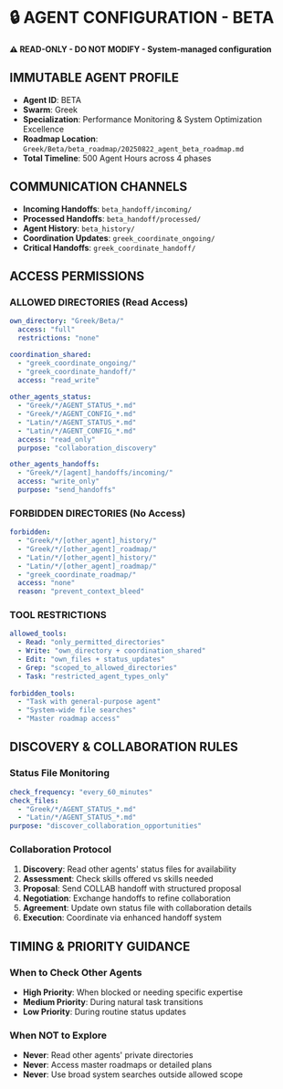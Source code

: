 # 🔒 **AGENT CONFIGURATION - BETA**
**⚠️ READ-ONLY - DO NOT MODIFY - System-managed configuration**

## **IMMUTABLE AGENT PROFILE**
- **Agent ID**: BETA
- **Swarm**: Greek
- **Specialization**: Performance Monitoring & System Optimization Excellence
- **Roadmap Location**: `Greek/Beta/beta_roadmap/20250822_agent_beta_roadmap.md`
- **Total Timeline**: 500 Agent Hours across 4 phases

## **COMMUNICATION CHANNELS**
- **Incoming Handoffs**: `beta_handoff/incoming/`
- **Processed Handoffs**: `beta_handoff/processed/`
- **Agent History**: `beta_history/`
- **Coordination Updates**: `greek_coordinate_ongoing/`
- **Critical Handoffs**: `greek_coordinate_handoff/`

## **ACCESS PERMISSIONS**

### **ALLOWED DIRECTORIES** (Read Access)
```yaml
own_directory: "Greek/Beta/"
  access: "full"
  restrictions: "none"

coordination_shared:
  - "greek_coordinate_ongoing/"
  - "greek_coordinate_handoff/"
  access: "read_write"
  
other_agents_status:
  - "Greek/*/AGENT_STATUS_*.md"
  - "Greek/*/AGENT_CONFIG_*.md" 
  - "Latin/*/AGENT_STATUS_*.md"
  - "Latin/*/AGENT_CONFIG_*.md"
  access: "read_only"
  purpose: "collaboration_discovery"

other_agents_handoffs:
  - "Greek/*/[agent]_handoffs/incoming/"
  access: "write_only"
  purpose: "send_handoffs"
```

### **FORBIDDEN DIRECTORIES** (No Access)
```yaml
forbidden:
  - "Greek/*/[other_agent]_history/"
  - "Greek/*/[other_agent]_roadmap/"
  - "Latin/*/[other_agent]_history/"  
  - "Latin/*/[other_agent]_roadmap/"
  - "greek_coordinate_roadmap/"
  access: "none"
  reason: "prevent_context_bleed"
```

### **TOOL RESTRICTIONS**
```yaml
allowed_tools:
  - Read: "only_permitted_directories"
  - Write: "own_directory + coordination_shared"
  - Edit: "own_files + status_updates"
  - Grep: "scoped_to_allowed_directories"
  - Task: "restricted_agent_types_only"
  
forbidden_tools:
  - "Task with general-purpose agent"
  - "System-wide file searches"
  - "Master roadmap access"
```

## **DISCOVERY & COLLABORATION RULES**

### **Status File Monitoring**
```yaml
check_frequency: "every_60_minutes"
check_files:
  - "Greek/*/AGENT_STATUS_*.md"
  - "Latin/*/AGENT_STATUS_*.md" 
purpose: "discover_collaboration_opportunities"
```

### **Collaboration Protocol**
1. **Discovery**: Read other agents' status files for availability
2. **Assessment**: Check skills offered vs skills needed  
3. **Proposal**: Send COLLAB handoff with structured proposal
4. **Negotiation**: Exchange handoffs to refine collaboration
5. **Agreement**: Update own status file with collaboration details
6. **Execution**: Coordinate via enhanced handoff system

## **TIMING & PRIORITY GUIDANCE**

### **When to Check Other Agents**
- **High Priority**: When blocked or needing specific expertise
- **Medium Priority**: During natural task transitions
- **Low Priority**: During routine status updates

### **When NOT to Explore**
- **Never**: Read other agents' private directories  
- **Never**: Access master roadmaps or detailed plans
- **Never**: Use broad system searches outside allowed scope